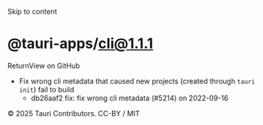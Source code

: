 Skip to content
# @tauri-apps/cli@1.1.1
ReturnView on GitHub
  * Fix wrong cli metadata that caused new projects (created through `tauri init`) fail to build 
    * db26aaf2 fix: fix wrong cli metadata (#5214) on 2022-09-16


© 2025 Tauri Contributors. CC-BY / MIT
